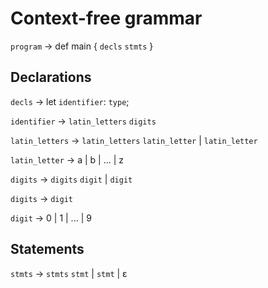 # Context-free grammar

`program` -> def main { `decls` `stmts` }

## Declarations

`decls` -> let `identifier`: `type`;

`identifier` -> `latin_letters` `digits`

`latin_letters` -> `latin_letters` `latin_letter` | `latin_letter`

`latin_letter` -> a | b | ... | z

`digits` -> `digits` `digit` | `digit`

`digits` -> `digit`

`digit` -> 0 | 1 | ... | 9

## Statements

`stmts` -> `stmts` `stmt` | `stmt` | ε
